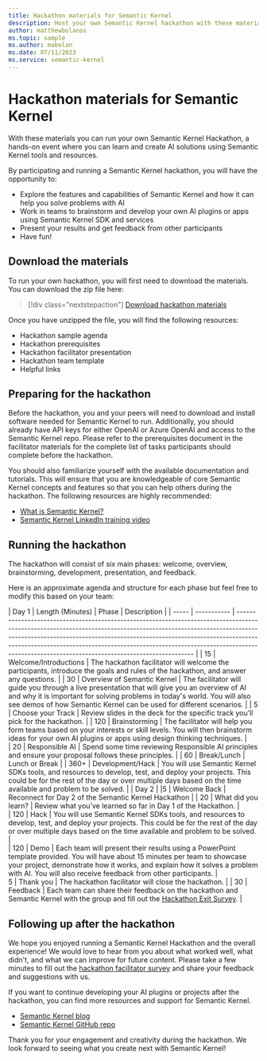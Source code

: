 ```yaml
---
title: Hackathon materials for Semantic Kernel
description: Host your own Semantic Kernel hackathon with these materials.
author: matthewbolanos
ms.topic: sample
ms.author: mabolan
ms.date: 07/11/2023
ms.service: semantic-kernel 
---
```

# Hackathon materials for Semantic Kernel


With these materials you can run your own Semantic Kernel Hackathon, a hands-on event where you can learn and create AI solutions using Semantic Kernel tools and resources. 

By participating and running a Semantic Kernel hackathon, you will have the opportunity to:

- Explore the features and capabilities of Semantic Kernel and how it can help you solve problems with AI
- Work in teams to brainstorm and develop your own AI plugins or apps using Semantic Kernel SDK and services
- Present your results and get feedback from other participants 
- Have fun!



## Download the materials
To run your own hackathon, you will first need to download the materials. You can download the zip file here:

> [!div class="nextstepaction"]
> [Download hackathon materials](https://aka.ms/sk/hack/materials)

Once you have unzipped the file, you will find the following resources:
- Hackathon sample agenda
- Hackathon prerequisites
- Hackathon facilitator presentation
- Hackathon team template
- Helpful links

## Preparing for the hackathon
Before the hackathon, you and your peers will need to download and install software needed for Semantic Kernel to run. Additionally, you should already have API keys for either OpenAI or Azure OpenAI and access to the Semantic Kernel repo. Please refer to the prerequisites document in the facilitator materials for the complete list of tasks participants should complete before the hackathon.

You should also familiarize yourself with the available documentation and tutorials. This will ensure that you are knowledgeable of core Semantic Kernel concepts and features so that you can help others during the hackathon. The following resources are highly recommended:

- [What is Semantic Kernel?](../overview/index.md)
- [Semantic Kernel LinkedIn training video](https://www.linkedin.com/learning/introducing-semantic-kernel-building-ai-based-apps/introducing-semantic-kernel)

## Running the hackathon
The hackathon will consist of six main phases: welcome, overview, brainstorming, development, presentation, and feedback. 

Here is an approximate agenda and structure for each phase but feel free to modify this based on your team:

| Day 1                         |
Length (Minutes)  | Phase       | Description                                                                                                                                                                                                                                                                                                                                                                              |
| ----- | ----------- | ---------------------------------------------------------------------------------------------------------------------------------------------------------------------------------------------------------------------------------------------------------------------------------------------------------------------------------------------------------------------------------------- |
| 15  | Welcome/Introductions  | The hackathon facilitator will welcome the participants, introduce the goals and rules of the hackathon, and answer any questions. |
| 30  | Overview of Semantic Kernel  | The facilitator will guide you through a live presentation that will give you an overview of AI and why it is important for solving problems in today's world. You will also see demos of how Semantic Kernel can be used for different scenarios.                           |
| 5   | Choose your Track | Review slides in the deck for the specific track you’ll pick for the hackathon. |
| 120 | Brainstorming | The facilitator will help you form teams based on your interests or skill levels. You will then brainstorm ideas for your own AI plugins or apps using design thinking techniques. |     
| 20 | Responsible AI | Spend some time reviewing Responsible AI principles and ensure your proposal follows these principles. |
| 60 | Break/Lunch    | Lunch or Break |
| 360+ | Development/Hack | You will use Semantic Kernel SDKs tools, and resources to develop, test, and deploy your projects. This could be for the rest of the day or over multiple days based on the time available and problem to be solved. |
| Day 2 |
|5 | Welcome Back | Reconnect for Day 2 of the Semantic Kernel Hackathon |
| 20 | What did you learn? | Review what you’ve learned so far in Day 1 of the Hackathon. |   
| 120 | Hack | You will use Semantic Kernel SDKs tools, and resources to develop, test, and deploy your projects. This could be for the rest of the day or over multiple days based on the time available and problem to be solved. |     
| 120 | Demo | Each team will present their results using a PowerPoint template provided. You will have about 15 minutes per team to showcase your project, demonstrate how it works, and explain how it solves a problem with AI. You will also receive feedback from other participants. |     
 5 | Thank you   | The hackathon facilitator will close the hackathon.  |
| 30 | Feedback   | Each team can share their feedback on the hackathon and Semantic Kernel with the group and fill out the [Hackathon Exit Survey](https://forms.office.com/r/DjSXwCrKWR). |         

## Following up after the hackathon
We hope you enjoyed running a Semantic Kernel Hackathon and the overall experience! We would love to hear from you about what worked well, what didn't, and what we can improve for future content. Please take a few minutes to fill out the [hackathon facilitator survey](https://forms.office.com/r/DjSXwCrKWR) and share your feedback and suggestions with us.

If you want to continue developing your AI plugins or projects after the hackathon, you can find more resources and support for Semantic Kernel.
 
- [Semantic Kernel blog](https://devblogs.microsoft.com/semantic-kernel/)
- [Semantic Kernel GitHub repo](https://github.com/microsoft/semantic-kernel)

Thank you for your engagement and creativity during the hackathon. We look forward to seeing what you create next with Semantic Kernel!